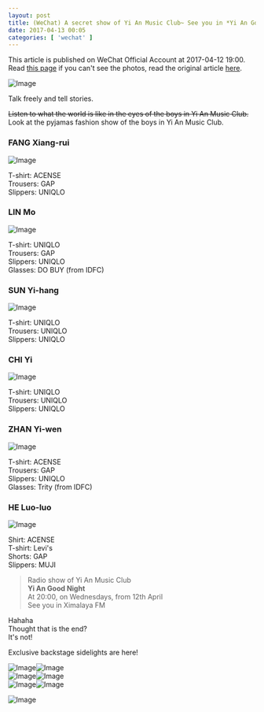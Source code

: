 ```yaml
---
layout: post
title: (WeChat) A secret show of Yi An Music Club~ See you in *Yi An Good Night*
date: 2017-04-13 00:05
categories: [ 'wechat' ]
---
```


This article is published on WeChat Official Account at 2017-04-12 19:00. Read [this page](https://github.com/Quadrifolium/originalplan/blob/gh-pages/_posts/WeChat/2017-04-12-WeChat-Original-Plan.md) if you can't see the photos, read the original article [here](https://mp.weixin.qq.com/s/MvOyCej2EYxqAnu8vv4kKg).

<!-- more -->

![Image](http://mmbiz.qpic.cn/mmbiz_png/XOMVurd7hjQzsK1Ewu435EoXibJ43ENQENO4T4Dwictldlw9xV6nxoakkSricRHibdKgMTnqBWDgZaNej8TpNdDHmg/640)

Talk freely and tell stories.

~~Listen to what the world is like in the eyes of the boys in Yi An Music Club.~~  
Look at the pyjamas fashion show of the boys in Yi An Music Club.

### FANG Xiang-rui

![Image](http://mmbiz.qpic.cn/mmbiz_png/XOMVurd7hjQzsK1Ewu435EoXibJ43ENQEp0xiayicSA1dbWuHIl574jo5mXI3Cw7pNbpfjvBKRCwm5hbibiaa8uKeaQ/640)

T-shirt: ACENSE  
Trousers: GAP  
Slippers: UNIQLO

### LIN Mo

![Image](http://mmbiz.qpic.cn/mmbiz_png/XOMVurd7hjQzsK1Ewu435EoXibJ43ENQEj9QlZ71eXNTX53mKX5UwcVflBJic7TiclNE0Vqr55s9jTpnd8S2uTGHw/640)

T-shirt: UNIQLO  
Trousers: GAP  
Slippers: UNIQLO  
Glasses: DO BUY (from IDFC)

### SUN Yi-hang

![Image](http://mmbiz.qpic.cn/mmbiz_png/XOMVurd7hjQzsK1Ewu435EoXibJ43ENQEsx5Da4pjKnRY7DQwNtBGXMiasjyNueKVv8qFaEutGdXVrBbB2ChZJ8w/640)

T-shirt: UNIQLO  
Trousers: UNIQLO  
Slippers: UNIQLO

### CHI Yi

![Image](http://mmbiz.qpic.cn/mmbiz_png/XOMVurd7hjQzsK1Ewu435EoXibJ43ENQEkdficLqlLCyPr60K6f1HwBnqSia7ibuEUUv0J3PLcFrQASQDlk61iaicYLA/640)

T-shirt: UNIQLO  
Trousers: UNIQLO  
Slippers: UNIQLO

### ZHAN Yi-wen

![Image](http://mmbiz.qpic.cn/mmbiz_png/XOMVurd7hjQzsK1Ewu435EoXibJ43ENQEv6eDDHoj5ERWYeiaqMGssCwtfV1Qd8RdriawXJiaQ8ZTNTOnh1WOGTJzw/640)

T-shirt: ACENSE  
Trousers: GAP  
Slippers: UNIQLO  
Glasses: Trity (from IDFC)

### HE Luo-luo

![Image](http://mmbiz.qpic.cn/mmbiz_png/XOMVurd7hjQzsK1Ewu435EoXibJ43ENQE5A4B0OdUnRAGj2tHeS9MmibvslNxPZCCb2RkzjSEf8wcYBCssBkibJKQ/640)

Shirt: ACENSE  
T-shirt: Levi's  
Shorts: GAP  
Slippers: MUJI

> Radio show of Yi An Music Club  
> **Yi An Good Night**  
> At 20:00, on Wednesdays, from 12th April  
> See you in Ximalaya FM

Hahaha  
Thought that is the end?  
It's not!

Exclusive backstage sidelights are here!

![Image](http://mmbiz.qpic.cn/mmbiz_jpg/XOMVurd7hjQzsK1Ewu435EoXibJ43ENQEVw2qOuicM78KOdzvpj2ibNHdeyrqYevCqJDNvWmD62h7XF2ntgFFmFmw/640)![Image](http://mmbiz.qpic.cn/mmbiz_jpg/XOMVurd7hjQzsK1Ewu435EoXibJ43ENQEALyFmoDZFdNPlXTjzOmmkLXCwRlbNtD1f7afRby2O8w86OuSviaRCOA/640)  
![Image](http://mmbiz.qpic.cn/mmbiz_jpg/XOMVurd7hjQzsK1Ewu435EoXibJ43ENQEFJJIBGLD17hcOff6RxqSfmfp3haQDvI1pRWibSM2rcj5QShJbhOIlOQ/640)![Image](http://mmbiz.qpic.cn/mmbiz_jpg/XOMVurd7hjQzsK1Ewu435EoXibJ43ENQE3MbLMgsxdPqcsGjPAR9oNyyfwvmzc5rCZIM8xia8tbCfzXbWZpWvuNw/640)  
![Image](http://mmbiz.qpic.cn/mmbiz_jpg/XOMVurd7hjQzsK1Ewu435EoXibJ43ENQEQ0qJ4DNB1XCNtABElXdG0ic8PcoG38H9udjLMCicNVfELJmibFbhWnnwQ/640)![Image](http://mmbiz.qpic.cn/mmbiz_jpg/XOMVurd7hjQzsK1Ewu435EoXibJ43ENQEXkTnDms4m3fSI9gFSVaCLxSxribxspzfVMdBUr3N9ASibGhAPN6EfNcQ/640)

![Image](http://mmbiz.qpic.cn/mmbiz_jpg/XOMVurd7hjQzsK1Ewu435EoXibJ43ENQErrzU6ZicUWczN6r8IlIsJMZZ7U59aibBCeNVRrrUnT7Sg9NvARs0xUEA/640)
